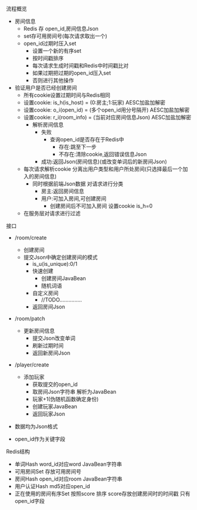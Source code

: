 流程概览

- 房间信息
  - Redis 存 open_id,房间信息Json
  - set存可用房间号(每次请求取出一个)
  - open_id过期时压入set
    - 设置一个新的有序set
    - 按时间戳排序
    - 每次请求生成时间戳和Redis中时间戳比对
    - 如果过期把过期的open_id压入set
    - 否则进行其他操作
- 验证用户是否已经创建房间
  - 所有cookie设置过期时间与Redis相同
  - 设置cookie: is_h(is_host) = (0:房主;1:玩家) AESC加盐加解密
  - 设置cookie: o_i(open_id) = (多个open_id用分号隔开) AESC加盐加解密
  - 设置cookie: r_i(room_info) = (当前对应房间信息Json) AESC加盐加解密
    - 解析房间信息
      - 失败
        - 查询open_id是否存在于Redis中
          - 存在:跳至下一步
          - 不存在:清除cookie,返回错误信息Json
      - 成功:返回Json(房间信息)(或改变单词后的新房间Json)
  - 每次请求解析cookie 分离出用户类型和用户所处房间(只选择最后一个加入的房间信息)
    - 同时根据前端Json数据 对请求进行分类
      - 房主:返回房间信息
      - 用户:可加入房间,可创建房间
        - 创建房间后不可加入房间 设置cookie is_h=0
  - 在服务层对请求进行过滤

接口

- /room/create
  - 创建房间
  - 提交Json中确定创建房间的模式
    - is_u(is_unique):0/1
    - 快速创建
      - 创建房间JavaBean
      - 随机词语
    - 自定义房间
      - //TODO...............
    - 返回房间Json

- /room/patch
  - 更新房间信息
    - 提交Json改变单词
    - 刷新过期时间
    - 返回新房间Json
- /player/create
  - 添加玩家
    - 获取提交的open_id
    - 取房间Json字符串 解析为JavaBean
    - 玩家+1(伪随机函数确定身份)
    - 创建玩家JavaBean
    - 返回玩家Json
- 数据均为Json格式
- open_id作为关键字段

Redis结构

- 单词Hash word_id对应word JavaBean字符串
- 可用房间Set 存放可用房间号
- 房间Hash open_id对应room JavaBean字符串
- 用户认证Hash md5对应open_id
- 正在使用的房间有序Set 按照score 排序 score存放创建房间时的时间戳 只有open_id字段
